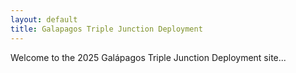```yaml
---
layout: default
title: Galapagos Triple Junction Deployment
---
```


<style>
  header {
    background-color: #0077be !important;
    background-image: linear-gradient(120deg, #003973, #0077be, #00c6ff) !important;
  }
</style>

Welcome to the 2025 Galápagos Triple Junction Deployment site...
